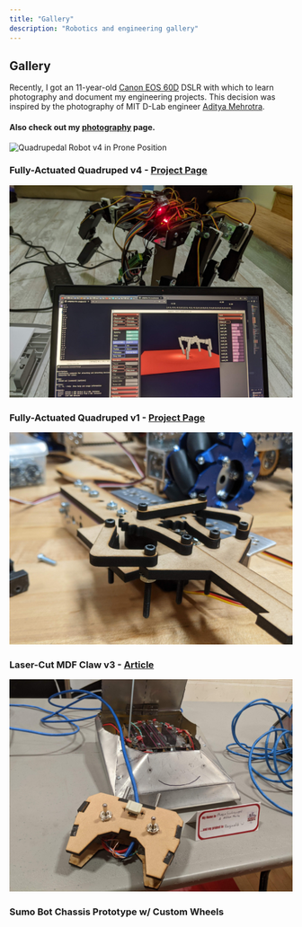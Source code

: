 ```yaml
---
title: "Gallery"
description: "Robotics and engineering gallery"
---
```


## Gallery

Recently, I got an 11-year-old <span class="link">[Canon EOS 60D](https://en.wikipedia.org/wiki/Canon_EOS_60D)</span> DSLR with which to learn photography and document my engineering projects. This decision was inspired by the photography of MIT D-Lab engineer <span class="link">[Aditya Mehrotra](https://www.adim.io/adventures)</span>.

#### Also check out my <span class="link">[photography](/photography)</span> page.

<div class="fullimg m-5 text-center">
    <!-- <img src="media/quadruped_v3.jpg" alt="Quadrupedal Robot v4"> -->

<img src="media/quad_canon_prone.JPG" alt="Quadrupedal Robot v4 in Prone Position">

### Fully-Actuated Quadruped v4 - <span class="link">[Project Page](/robotics/quadruped)</span>

</div>

<div class="fullimg m-5 text-center">
    <img src="media/quadruped_v1_control.jpg" alt="Quadrupedal Robot v1">

### Fully-Actuated Quadruped v1 - <span class="link">[Project Page](/robotics/quadruped)</span>

</div>

<div class="fullimg m-5 text-center">
    <img src="media/laser-cut_mdf_claw_v3.jpg" alt="Laser-Cut MDF Claw v3">

### Laser-Cut MDF Claw v3 - <span class="link">[Article](/articles_todo/intake)</span>

</div>

<div class="fullimg m-5 text-center">
    <img src="media/sumo_bot.jpg" alt="Sumo Bot Chassis Prototype">

### Sumo Bot Chassis Prototype w/ Custom Wheels
